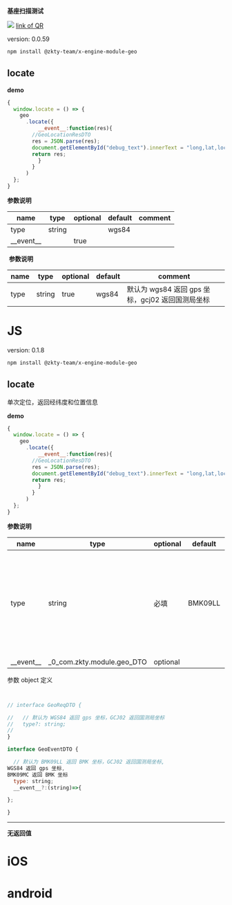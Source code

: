 

**基座扫描测试**
<div id='modulename' style='display:none'>geo</div> <img id='qrimg' src='https://api.qrserver.com/v1/create-qr-code/?size=150x150&data=http://192.168.44.52:3000/docs/modules/all/dist/ui/index.html'></img>
<a id='qrlink' href="about:none">link of QR</a>


version: 0.0.59
``` bash
npm install @zkty-team/x-engine-module-geo
```

## locate



**demo**
``` js
{
  window.locate = () => {
    geo
      .locate({
          __event__:function(res){
        //GeoLocationResDTO
        res = JSON.parse(res);
        document.getElementById("debug_text").innerText = "long,lat,locs:"+ res["longitude"]+res["latitude"]+res["country"]+res["province"]+res["city"]+res["district"]+res["street"];
        return res;
          }
        }
      )
  };
}
```


**参数说明**

| name                        | type      | optional | default   | comment  |
| --------------------------- | --------- | -------- | --------- |--------- |
| type | string |  | wgs84 |  |
| \_\_event\_\_ |  | true |  |  |

​ 
**参数说明**

| name                        | type      | optional | default   | comment  |
| --------------------------- | --------- | -------- | --------- |--------- |
| type | string | true | wgs84 |  默认为 wgs84 返回 gps 坐标，gcj02 返回国测局坐标 |



# JS


version: 0.1.8
``` bash
npm install @zkty-team/x-engine-module-geo
```



## locate


单次定位，返回经纬度和位置信息


**demo**
``` js
{
  window.locate = () => {
    geo
      .locate({
          __event__:function(res){
        //GeoLocationResDTO
        res = JSON.parse(res);
        document.getElementById("debug_text").innerText = "long,lat,locs:"+ res["longitude"]+res["latitude"]+res["country"]+res["province"]+res["city"]+res["district"]+res["street"];
        return res;
          }
        }
      )
  };
}
``` 

	
**参数说明**

| name                        | type      | optional | default   | comment  |
| --------------------------- | --------- | -------- | --------- |--------- |
| type | string | 必填 | BMK09LL |  默认为 BMK09LL 返回 BMK 坐标，GCJ02 返回国测局坐标,WGS84 返回 gps 坐标,BMK09MC 返回 BMK 坐标 |
| \_\_event\_\_ | _0_com.zkty.module.geo_DTO | optional |  |  |


参数 object  定义
``` js


// interface GeoReqDTO {

//   // 默认为 WGS84 返回 gps 坐标，GCJ02 返回国测局坐标
//   type?: string;
// 
}

interface GeoEventDTO {

  // 默认为 BMK09LL 返回 BMK 坐标，GCJ02 返回国测局坐标,
WGS84 返回 gps 坐标,
BMK09MC 返回 BMK 坐标
  type: string;
  __event__?:(string)=>{

};

}
``` 


---------------------
**无返回值**



    

# iOS


# android


